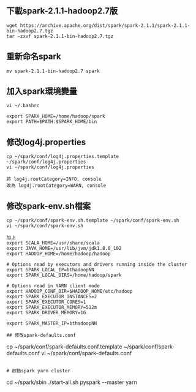 ## 下載spark-2.1.1-hadoop2.7版
```
wget https://archive.apache.org/dist/spark/spark-2.1.1/spark-2.1.1-bin-hadoop2.7.tgz
tar -zxvf spark-2.1.1-bin-hadoop2.7.tgz
```
## 重新命名spark
```
mv spark-2.1.1-bin-hadoop2.7 spark
```
## 加入spark環境變量
```
vi ~/.bashrc

export SPARK_HOME=/home/hadoop/spark
export PATH=$PATH:$SPARK_HOME/bin
```

## 修改log4j.properties
```
cp ~/spark/conf/log4j.properties.template ~/spark/conf/log4j.properties
vi ~/spark/conf/log4j.properties

將 log4j.rootCategory=INFO, console
改為 log4j.rootCategory=WARN, console
```
## 修改spark-env.sh檔案
```
cp ~/spark/conf/spark-env.sh.template ~/spark/conf/spark-env.sh
vi ~/spark/conf/spark-env.sh

加上
export SCALA_HOME=/usr/share/scala
export JAVA_HOME=/usr/lib/jvm/jdk1.8.0_102
export HADOOP_HOME=/home/hadoop/hadoop

# Options read by executors and drivers running inside the cluster
export SPARK_LOCAL_IP=bthadoopNN
export SPARK_LOCAL_DIRS=/home/hadoop/spark

# Options read in YARN client mode
export HADOOP_CONF_DIR=$HADOOP_HOME/etc/hadoop
export SPARK_EXECUTOR_INSTANCES=2
export SPARK_EXECUTOR_CORES=1
export SPARK_EXECUTOR_MEMORY=512m
export SPARK_DRIVER_MEMORY=1G

export SPARK_MASTER_IP=bthadoopNN

## 修改spark-defaults.conf
```
cp ~/spark/conf/spark-defaults.conf.template ~/spark/conf/spark-defaults.conf
vi ~/spark/conf/spark-defaults.conf
```

# 啟動spark yarn cluster
```
cd ~/spark/sbin
./start-all.sh
pyspark --master yarn
```
